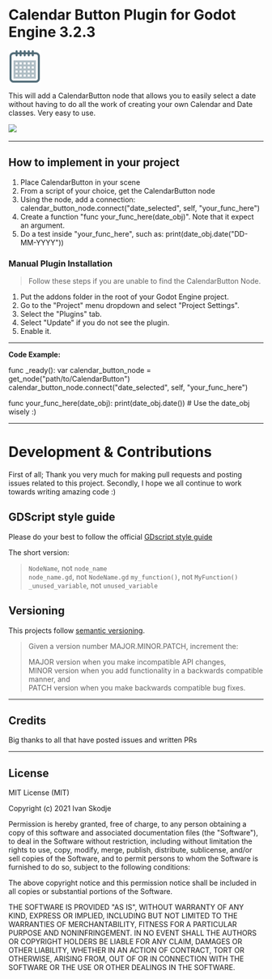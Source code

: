 # Calendar Button Plugin for Godot Engine 3.2.3
![](icon.png)

This will add a CalendarButton node that allows you to easily select a date without having to do all the work of creating your own Calendar and Date classes.
Very easy to use.

![](http://i.imgur.com/effwCjs.png)

-----------

## How to implement in your project

1. Place CalendarButton in your scene
2. From a script of your choice, get the CalendarButton node
3. Using the node, add a connection: calendar_button_node.connect("date_selected", self, "your_func_here")
4. Create a function "func your_func_here(date_obj)". Note that it expect an argument.
5. Do a test inside "your_func_here", such as:  print(date_obj.date("DD-MM-YYYY"))

### Manual Plugin Installation

> Follow these steps if you are unable to find the CalendarButton Node.

1. Put the addons folder in the root of your Godot Engine project.
2. Go to the "Project" menu dropdown and select "Project Settings".
3. Select the "Plugins" tab. 
4. Select "Update" if you do not see the plugin.
5. Enable it.

-----------

**Code Example:**

func _ready():
	var calendar_button_node = get_node("path/to/CalendarButton")
	calendar_button_node.connect("date_selected", self, "your_func_here")

func your_func_here(date_obj):
	print(date_obj.date()) # Use the date_obj wisely :)

-----------

# Development & Contributions

First of all; Thank you very much for making pull requests and posting issues related to this project.
Secondly, I hope we all continue to work towards writing amazing code :)

## GDScript style guide
Please do your best to follow the official [GDscript style guide](https://docs.godotengine.org/en/stable/getting_started/scripting/gdscript/gdscript_styleguide.html)  
  
The short version:
> `NodeName`, not `node_name`   
> `node_name.gd`, not `NodeName.gd`
> `my_function()`, not `MyFunction()`
> `_unused_variable`, not `unused_variable` 

## Versioning
This projects follow [semantic versioning](https://semver.org/).

> Given a version number MAJOR.MINOR.PATCH, increment the:  
>   
> MAJOR version when you make incompatible API changes,  
> MINOR version when you add functionality in a backwards compatible manner, and  
> PATCH version when you make backwards compatible bug fixes.  

-----------

## Credits 
Big thanks to all that have posted issues and written PRs

-----------

## License

MIT License (MIT)

Copyright (c) 2021 Ivan Skodje

Permission is hereby granted, free of charge, to any person obtaining a copy
of this software and associated documentation files (the "Software"), to deal
in the Software without restriction, including without limitation the rights
to use, copy, modify, merge, publish, distribute, sublicense, and/or sell
copies of the Software, and to permit persons to whom the Software is
furnished to do so, subject to the following conditions:

The above copyright notice and this permission notice shall be included in all
copies or substantial portions of the Software.

THE SOFTWARE IS PROVIDED "AS IS", WITHOUT WARRANTY OF ANY KIND, EXPRESS OR
IMPLIED, INCLUDING BUT NOT LIMITED TO THE WARRANTIES OF MERCHANTABILITY,
FITNESS FOR A PARTICULAR PURPOSE AND NONINFRINGEMENT. IN NO EVENT SHALL THE
AUTHORS OR COPYRIGHT HOLDERS BE LIABLE FOR ANY CLAIM, DAMAGES OR OTHER
LIABILITY, WHETHER IN AN ACTION OF CONTRACT, TORT OR OTHERWISE, ARISING FROM,
OUT OF OR IN CONNECTION WITH THE SOFTWARE OR THE USE OR OTHER DEALINGS IN THE
SOFTWARE.
